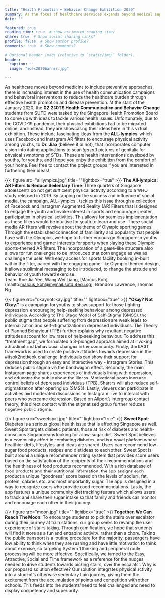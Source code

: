 ```yaml
---
title: "Health Promotion + Behavior Change Exhibition 2020"
summary: As the focus of healthcare services expands beyond medical supply, there is increasing interest in the use of health communication campaigns and behavioral interventions to reduce the healthcare burden through effective health promotion and disease prevention. At the start of the January 2020, the 02.230TS Health Communication and Behavior Change students from SUTD were tasked by the Singapore Health Promotion Board to come up with ideas to tackle various health issues. 
date: ""

featured: true
reading_time: true  # Show estimated reading time?
share: true  # Show social sharing links?
profile: false  # Show author profile?
comments: true  # Show comments?

# Optional header image (relative to `static/img/` folder).
header:
  caption: ""
  image: "hcex2020banner.jpg"

---
```

As healthcare moves beyond medicine to include preventive approaches, there is increasing interest in the use of health communication campaigns and behavioral interventions to reduce the healthcare burden through effective health promotion and disease prevention. At the start of the January 2020, the **02.230TS Health Communication and Behavior Change** students from SUTD were tasked by the Singapore Health Promotion Board to come up with ideas to tackle various health issues. Unfortunately, due to the COVID-19 pandemic, their physical exhibitions had to be migrated online, and instead, they are showcasing their ideas here in this virtual exhibition. These include fascinating ideas from the **ALL-lympics**, which uses Facebook and Instagram AR filters to encourage physical activity among youths, to **Dr. Jiao** (believe it or not), that incorporates computer vision into dating applications to scan _(gasp!)_ pictures of genitalia for physical symptoms of STDs. These are health interventions developed by youths, for youths, and I hope you enjoy the exhibition from the comfort of your home. Feel free to contact the project groups if you are interested in furthering their ideas!

{{< figure src="alllympics.jpg" title="" lightbox="true" >}}
**The All-lympics: AR Filters to Reduce Sedentary Time**: Three quarters of Singapore adolescents do not get sufficient physical activity according to a WHO study released in 2019. By tapping on the success and influence of social media, the campaign, ALL-lympics , tackles this issue through a collection of Facebook and Instagram Augmented Reality (AR) Filters that is designed to engage the youth and invoke interest in sports and encourage greater participation in physical activities. This allows for seamless implementation as these filters would be intuitive for youth to learn and use. These social media AR filters will revolve about the theme of Olympic sporting games. Through the established connection of familiarity and popularity that people have with the Olympics, we hope to further encourage Singaporean youths to experience and garner interests for sports when playing these Olympic sports-themed AR filters. The incorporation of a game-like structure also allows for fun challenges to be introduced that both engage as well as challenge the user. With easy access for sports facility booking in-built within the filter, paired with the engaging game-like Olympic themed design, it allows subliminal messaging to be introduced, to change the attitude and behavior of youth toward exercise. <br/>
Team: Koe Jia Yee, Wang Wei Liang, [Marcus Koh](mailto:marcus_koh@mymail.sutd.4edu.sg], Brandom Lawrence, Thomas Ng

{{< figure src="okaynotokay.jpg" title="" lightbox="true" >}}
**“Okay? Not Okay.”** is a campaign for youths to show support for those fighting depression, encouraging help-seeking behaviour among depressed individuals. According to The Stage Model of Self-Stigma (SMSS), the public stigma that people suffering from depression are weak leads to internalization and self-stigmatization in depressed individuals. The Theory of Planned Behaviour (TPB) further explains why resultant negative attitudes account for low rates of help-seeking behaviour. To address this “treatment gap”, we formulated a 3-pronged approach aimed at invoking attitudinal and behavioural changes in the community. Firstly, the EAST framework is used to create positive attitudes towards depression in the #itsok2notbeok challenge. Individuals can show their support for depression through an easy and interactive way - Instagram Stories. This reduces public stigma via the bandwagon effect. Secondly, the main Instagram page shares experiences of individuals living with depression, and educates the public about the illness. Motivational posts increase control beliefs of depressed individuals (TPB). Sharers will also reduce self-stigmatization after opening up (SMSS). Lastly, viewers can participate in activities and moderated discussions on Instagram Live to interact with peers who overcame depression. Based on Allport’s intergroup contact theory, this direct contact with the stigmatised group further reduces negative public stigma.

{{< figure src="sweetspot.jpg" title="" lightbox="true" >}}
**Sweet Spot**: Diabetes is a serious global health issue that is affecting Singapore as well. Sweet Spot targets diabetic patients, those at risk of diabetes and health-conscious Singaporeans looking for a low-sugar diet. Sweet Spot believes in a community effort in combating diabetes, and is a novel platform where healthier diets, lifestyles, and ideas are shared. Users can recommend low-sugar food products, recipes and diet ideas to each other. Sweet Spot is built around a unique recommender rating system that provides score users based on the satisfaction of the recipients of their recommendations and the healthiness of food products recommended. With a rich database of food products and their nutritional information, the app assigns each product a unique “goodness” score based on the levels of sodium, fat, protein, calories etc. and most importantly sugar. The app is designed in a way to recognize users who provide good recommendations. Lastly, the app features a unique community diet tracking feature which allows users to track and share their sugar intake so that family and friends can monitor and encourage each other in their journey.

{{< figure src="moon.jpg" title="" lightbox="true" >}}
**Together, We Can Reach The Moon**: To encourage students to pick the stairs over escalator during their journey at train stations, our group seeks to revamp the user experience of stairs taking. Through gamification, we hope that students will find it more as a fun and engaging activity, rather than a chore. Taking the public transport is a routine procedure for the majority, passengers have low ability to think when they are rushing and have little motivation to think about exercise, so targeting System 1 thinking and peripheral route processing will be more effective. Specifically, we turned to the Easy, Attractive, Social and Time framework as a reference for the nudges needed to drive students towards picking stairs, over the escalator. Why is our proposed solution effective? Our solution integrates physical activity into a student’s otherwise sedentary train journey, giving them the excitement from the accumulation of points and competition with other schools. This feeds into the students’ need to feel challenged and need to display competency and superiority.

